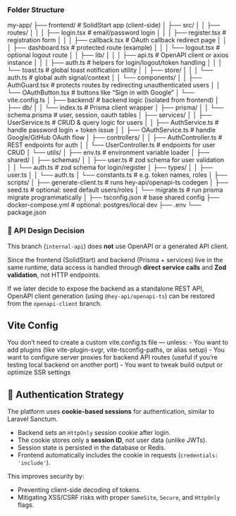 
### Folder Structure
my-app/
├── frontend/                     # SolidStart app (client-side)
│   ├── src/
│   │   ├── routes/
│   │   │   ├── login.tsx         # email/password login
│   │   │   ├── register.tsx      # registration form
│   │   │   ├── callback.tsx      # OAuth callback redirect page
│   │   │   ├── dashboard.tsx     # protected route (example)
│   │   │   └── logout.tsx        # optional logout route
│   │   ├── lib/
│   │   │   ├── api.ts            # OpenAPI client or axios instance
│   │   │   ├── auth.ts           # helpers for login/logout/token handling
│   │   │   └── toast.ts          # global toast notification utility
│   │   ├── store/
│   │   │   └── auth.ts           # global auth signal/context
│   │   └── components/
│   │       ├── AuthGuard.tsx     # protects routes by redirecting unauthenticated users
│   │       └── OAuthButton.tsx   # buttons like “Sign in with Google”
│   └── vite.config.ts
│
├── backend/                      # backend logic (isolated from frontend)
│   ├── db/
│   │   └── index.ts              # Prisma client wrapper
│   ├── prisma/
│   │   └── schema.prisma         # user, session, oauth tables
│   ├── services/
│   │   ├── UserService.ts        # CRUD & query logic for users
│   │   ├── AuthService.ts        # handle password login + token issue
│   │   ├── OAuthService.ts       # handle Google/GitHub OAuth flow
│   ├── controllers/
│   │   ├── AuthController.ts     # REST endpoints for auth
│   │   └── UserController.ts     # endpoints for user CRUD
│   └── utils/
│       ├── env.ts                # environment variable loader
│
├── shared/
│   ├── schemas/
│   │   ├── user.ts               # zod schema for user validation
│   │   └── auth.ts               # zod schema for login/register
│   ├── types/
│   │   ├── user.ts
│   │   └── auth.ts
│   └── constants.ts              # e.g. token names, roles
│
├── scripts/
│   ├── generate-client.ts        # runs hey-api/openapi-ts codegen
│   ├── seed.ts                   # optional: seed default users/roles
│   └── migrate.ts                # run prisma migrate programmatically
│
├── tsconfig.json                 # base shared config
├── docker-compose.yml            # optional: postgres/local dev
├── .env
└── package.json

### 🧩 API Design Decision
This branch (`internal-api`) does **not** use OpenAPI or a generated API client.

Since the frontend (SolidStart) and backend (Prisma + services) live in the same runtime,
data access is handled through **direct service calls** and **Zod validation**, not HTTP endpoints.

If we later decide to expose the backend as a standalone REST API,
OpenAPI client generation (using `@hey-api/openapi-ts`) can be restored
from the `openapi-client` branch.

## Vite Config
  You don’t need to create a custom vite.config.ts file — unless:
    - You want to add plugins (like vite-plugin-svgr, vite-tsconfig-paths, or alias setup)
    - You want to configure server proxies for backend API routes (useful if you’re testing local backend on another port)
    - You want to tweak build output or optimize SSR settings

## 🔐 Authentication Strategy
  The platform uses **cookie-based sessions** for authentication, similar to Laravel Sanctum.
  - Backend sets an `HttpOnly` session cookie after login.
  - The cookie stores only a **session ID**, not user data (unlike JWTs).
  - Session state is persisted in the database or Redis.
  - Frontend automatically includes the cookie in requests (`credentials: 'include'`).

  This improves security by:
  - Preventing client-side decoding of tokens.
  - Mitigating XSS/CSRF risks with proper `SameSite`, `Secure`, and `HttpOnly` flags.